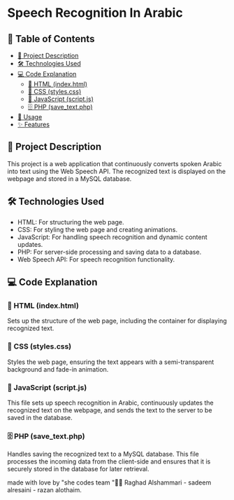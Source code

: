 # Speech Recognition In Arabic

## 📑 Table of Contents
- [📃 Project Description](#-project-description)
- [🛠️ Technologies Used](#️-technologies-used)
- [💻 Code Explanation](#-code-explanation)
  - [📄 HTML (index.html)](#-html-indexhtml)
  - [🎨 CSS (styles.css)](#-css-stylescss)
  - [📝 JavaScript (script.js)](#-javascript-scriptjs)
  - [🗄️ PHP (save_text.php)]([#-php-save_textphp])
- [🚀 Usage](#-usage)
- [✨ Features](#-features)



## 📃 Project Description

This project is a web application that continuously converts spoken Arabic into text using the Web Speech API. The recognized text is displayed on the webpage and stored in a MySQL database.

## 🛠️ Technologies Used
- HTML: For structuring the web page.
- CSS: For styling the web page and creating animations.
- JavaScript: For handling speech recognition and dynamic content updates.
- PHP: For server-side processing and saving data to a database.
- Web Speech API: For speech recognition functionality.
  
## 💻 Code Explanation

### 📄 HTML (index.html)
Sets up the structure of the web page, including the container for displaying recognized text.

### 🎨 CSS (styles.css)
Styles the web page, ensuring the text appears with a semi-transparent background and fade-in animation.

### 📝 JavaScript (script.js)
This file sets up speech recognition in Arabic, continuously updates the recognized text on the webpage, and sends the text to the server to be saved in the database.

### 🗄️ PHP (save_text.php)
Handles saving the recognized text to a MySQL database. This file processes the incoming data from the client-side and ensures that it is securely stored in the database for later retrieval.



made with love by "she codes team "🤍😄 
Raghad Alshammari - sadeem alresaini - razan alothaim.
